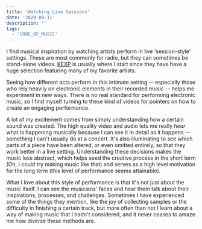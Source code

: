 ```yaml
---
title: 'Watching Live Sessions'
date: '2020-09-11'
description: ''
tags:
  - 'CODE_OF_MUSIC'
---
```


<!--
  Write a blog post about a musical experience that inspired you. This could be anything - attending a concert, listening to the sounds of the city, playing an instrument, interacting with a new media art installation, singing in a choir, producing music with a piece of software. What was special/engaging about it?
 -->

I find musical inspiration by watching artists perform in live 'session-style' settings. These are most commonly for radio, but they can sometimes be stand-alone videos. [KEXP](https://www.youtube.com/playlist?list=PLUh4W61bt_K6tflBpjWgnXLpyuu6EbNTW) is usually where I start since they have have a huge selection featuring many of my favorite artists.

Seeing how different acts perform in this intimate setting -- especially those who rely heavily on electronic elements in their recorded music -- helps me experiment in new ways. There is no real standard for performing electronic music, so I find myself turning to these kind of videos for pointers on how to create an engaging performance.

A lot of my excitement comes from simply understanding how a certain sound was created. The high quality video and audio lets me really _hear_ what is happening musically because I can see it in detail as it happens -- something I can't usually do at a concert. It's also illuminating to see which parts of a piece have been altered, or even omitted entirely, so that they work better in a live setting. Understanding these decisions makes the music less abstract, which helps seed the creative process in the short term (Oh, I could try making music like that) and serves as a high level motivation for the long term (this level of performance seems attainable).

What I love about this style of performance is that it's not just about the music itself. I can see the musicians' faces and hear them talk about their inspirations, processes, and challenges. Sometimes I have experienced some of the things they mention, like the joy of collecting samples or the difficulty in finishing a certain track, but more often than not I learn about a way of making music that I hadn't considered, and it never ceases to amaze me how diverse these methods are.

